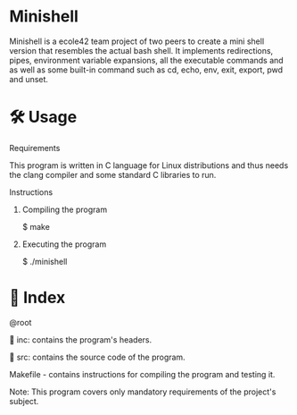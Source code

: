 # Minishell
Minishell is a ecole42 team project of two peers to create a mini shell version that resembles the actual bash shell. 
It implements redirections, pipes, environment variable expansions, all the executable commands and as well as some built-in command such as cd, echo, env, exit, export, pwd and unset.

# 🛠️ Usage
Requirements

This program is written in C language for Linux distributions and thus needs the clang compiler and some standard C libraries to run.

Instructions
1. Compiling the program

    $ make

2. Executing the program

    $ ./minishell


 # 📑 Index
@root

 📁 inc: contains the program's headers.
 
 📁 src: contains the source code of the program.
 
 Makefile - contains instructions for compiling the program and testing it.

Note: This program covers only mandatory requirements of the project's subject.
